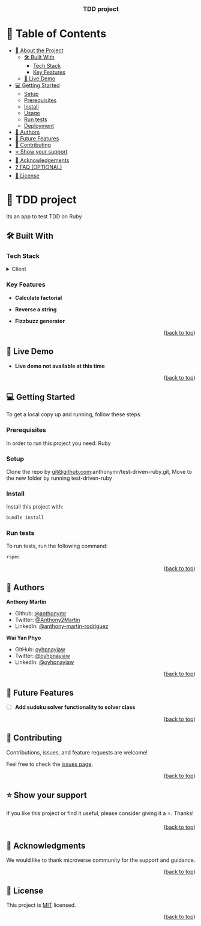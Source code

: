 <a name="readme-top"></a>

<div align="center">
<h3><b>TDD project</b></h3>
</div>

# 📗 Table of Contents

- [📖 About the Project](#about-project)
  - [🛠 Built With](#built-with)
    - [Tech Stack](#tech-stack)
    - [Key Features](#key-features)
  - [🚀 Live Demo](#live-demo)
- [💻 Getting Started](#getting-started)
  - [Setup](#setup)
  - [Prerequisites](#prerequisites)
  - [Install](#install)
  - [Usage](#usage)
  - [Run tests](#run-tests)
  - [Deployment](#triangular_flag_on_post-deployment)
- [👥 Authors](#authors)
- [🔭 Future Features](#future-features)
- [🤝 Contributing](#contributing)
- [⭐️ Show your support](#support)
- [🙏 Acknowledgements](#acknowledgements)
- [❓ FAQ (OPTIONAL)](#faq)
- [📝 License](#license)

# 📖 TDD project <a name="about-project"></a>

Its an app to test TDD on Ruby

## 🛠 Built With <a name="built-with"></a>

### Tech Stack <a name="tech-stack"></a>




<details>
<summary>Client</summary>
<ul><li>Ruby</li></ul>
</details>







### Key Features <a name="key-features"></a>



- **Calculate factorial**

- **Reverse a string**

- **Fizzbuzz generator**




<p align="right">(<a href="#readme-top">back to top</a>)</p>

## 🚀 Live Demo <a name="live-demo"></a>


- **Live demo not available at this time**



<p align="right">(<a href="#readme-top">back to top</a>)</p>


## 💻 Getting Started <a name="getting-started"></a>

To get a local copy up and running, follow these steps.

### Prerequisites

In order to run this project you need: Ruby


### Setup
Clone the repo by git@github.com:anthonymr/test-driven-ruby.git, Move to the new folder by running test-driven-ruby



### Install

Install this project with:
```sh
bundle install
```







### Run tests

To run tests, run the following command:
```sh
rspec
```




<p align="right">(<a href="#readme-top">back to top</a>)</p>

## 👥 Authors <a name="authors"></a>

**Anthony Martin**

 - Github: [@anthonymr](https://github.com/anthonymr) 
 - Twitter: [@Anthony2Martin](https://twitter.com/Anthony2Martin) 
 - LinkedIn: [@anthony-martin-rodriguez](https://linkedin.com/in/anthony-martin-rodriguez) 

**Wai Yan Phyo**

- GitHub: [oyhpnayiaw](https://github.com/oyhpnayiaw)
- Twitter: [@oyhpnayiaw](https://twitter.com/oyhpnayiaw)
- LinkedIn: [@oyhpnayiaw](https://www.linkedin.com/in/oyhpnayiaw/)

<p align="right">(<a href="#readme-top">back to top</a>)</p>

## 🔭 Future Features <a name="future-features"></a>



- [ ] **Add sudoku solver functionality to solver class**



<p align="right">(<a href="#readme-top">back to top</a>)</p>

## 🤝 Contributing <a name="contributing"></a>

Contributions, issues, and feature requests are welcome!

Feel free to check the [issues page](../../issues/).

<p align="right">(<a href="#readme-top">back to top</a>)</p>

## ⭐️ Show your support <a name="support"></a>

If you like this project or find it useful, please consider giving it a ⭐️. Thanks!

<p align="right">(<a href="#readme-top">back to top</a>)</p>

## 🙏 Acknowledgments <a name="acknowledgements"></a>

We would like to thank microverse community for the support and guidance.

<p align="right">(<a href="#readme-top">back to top</a>)</p>

## 📝 License <a name="license"></a>

This project is [MIT](./LICENSE) licensed.

<p align="right">(<a href="#readme-top">back to top</a>)</p>

